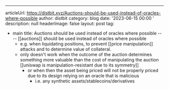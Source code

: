 ---
articleUrl: https://distbit.xyz/Auctions-should-be-used-instead-of-oracles-where-possible
author: distbit
category: blog
date: '2023-06-15 00:00 '
description: null
headerImage: false
layout: post
tag:
- main
title: Auctions should be used instead of oracles where possible
---- [[auctions]] should be used instead of oracles where possible
	- e.g. when liquidating positions, to prevent [[price manipulation]] attacks and to determine value of collateral.
	- only doesn't work when the outcome of the auction determines something more valuable than the cost of manipulating the auction [[uniswap is manipulation-resistant due to its symmetry]]
		- or when then the asset being priced will not be properly priced due to its design relying on an oracle that is malicious
			- i.e. any synthetic assets/stablecoins/derivatives